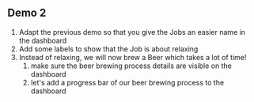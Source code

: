 ## Demo 2

1. Adapt the previous demo so that you give the Jobs an easier name in the dashboard
2. Add some labels to show that the Job is about relaxing
3. Instead of relaxing, we will now brew a Beer which takes a lot of time!
    1. make sure the beer brewing process details are visible on the dashboard
    2. let's add a progress bar of our beer brewing process to the dashboard